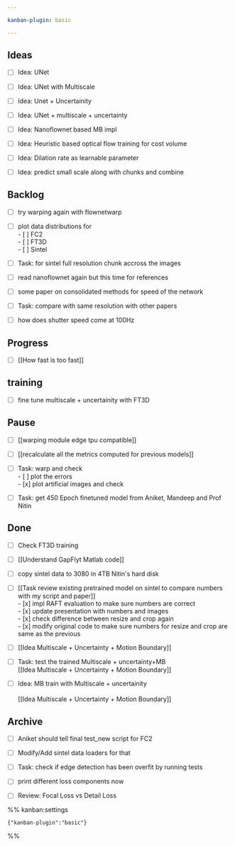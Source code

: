 ```yaml
---

kanban-plugin: basic

---
```


## Ideas

- [ ] Idea: UNet
- [ ] Idea: UNet with Multiscale
- [ ] Idea: Unet + Uncertainity
- [ ] Idea: UNet + multiscale + uncertainty
- [ ] Idea: Nanoflownet based MB impl
- [ ] Idea: Heuristic based optical flow training for cost volume
- [ ] Idea: Dilation rate as learnable parameter
- [ ] Idea: predict small scale along with chunks and combine


## Backlog

- [ ] try warping again with flownetwarp
- [ ] plot data distributions for<br>- [ ] FC2<br>- [ ] FT3D<br>- [ ] Sintel
- [ ] Task: for sintel full resolution chunk accross the images
- [ ] read nanoflownet again but this time for references
- [ ] some paper on consolidated methods for speed of the network
- [ ] Task: compare with same resolution with other papers
- [ ] how does shutter speed come at 100Hz


## Progress

- [ ] [[How fast is too fast]]


## training

- [ ] fine tune multiscale + uncertainity with FT3D


## Pause

- [ ] [[warping module edge tpu compatible]]
- [ ] [[recalculate all the metrics computed for previous models]]
- [ ] Task: warp and check<br>- [ ] plot the errors<br>- [x] plot artificial images and check
- [ ] Task: get 450 Epoch finetuned model from Aniket, Mandeep and Prof Nitin


## Done

- [ ] Check FT3D training
- [ ] [[Understand GapFlyt Matlab code]]
- [ ] copy sintel data to 3080 in 4TB Nitin's hard disk
- [ ] [[Task  review existing pretrained model on sintel to compare numbers with my script and paper]]<br>- [x] impl RAFT evaluation to make sure numbers are correct<br>- [x] update presentation with numbers and images<br>- [x] check difference between resize and crop again<br>- [x] modify original code to make sure numbers for resize and crop are same as the previous
- [ ] [[Idea  Multiscale + Uncertainty + Motion Boundary]]
- [ ] Task: test the trained Multiscale + uncertainty+MB<br>[[Idea  Multiscale + Uncertainty + Motion Boundary]]
- [ ] Idea: MB train with Multiscale + uncertainity<br><br>[[Idea  Multiscale + Uncertainty + Motion Boundary]]


## Archive

- [ ] Aniket should tell final test_new script for FC2
- [ ] Modify/Add sintel data loaders for that
- [ ] Task: check if edge detection has been overfit by running tests
- [ ] print different loss components now
- [ ] Review: Focal Loss vs Detail Loss




%% kanban:settings
```
{"kanban-plugin":"basic"}
```
%%